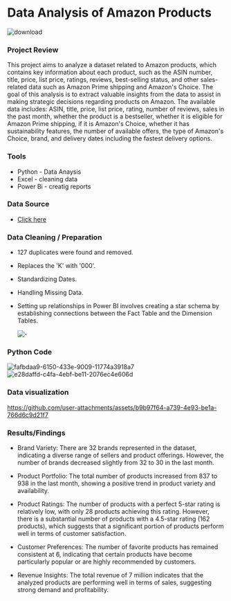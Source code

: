 # Data Analysis of Amazon Products

![download](https://github.com/user-attachments/assets/8fc29671-d89f-4eb9-bfba-d50ebb232a22)

### Project Review 
This project aims to analyze a dataset related to Amazon products, which contains key information about each product, such as the ASIN number, title, price, list price, ratings, reviews, best-selling status, and other sales-related data such as Amazon Prime shipping and Amazon's Choice. The goal of this analysis is to extract valuable insights from the data to assist in making strategic decisions regarding products on Amazon. The available data includes: ASIN, title, price, list price, rating, number of reviews, sales in the past month, whether the product is a bestseller, whether it is eligible for Amazon Prime shipping, if it is Amazon's Choice, whether it has sustainability features, the number of available offers, the type of Amazon's Choice, brand, and delivery dates including the fastest delivery options.


### Tools 
- Python - Data Anaysis
- Excel - cleaning data
- Power Bi - creatig reports

### Data Source 
- [Click here](https://www.kaggle.com/mohammedalsubaie)
### Data Cleaning / Preparation
- 127 duplicates were found and removed.
- Replaces the 'K' with '000'.
- Standardizing Dates.
- Handling Missing Data.
- Setting up relationships in Power BI involves creating a star schema by establishing connections between the Fact Table and the Dimension Tables.


  ![-](https://github.com/user-attachments/assets/c41a0708-541e-4553-8420-dc970e0d51fa)

### Python Code
![fafbdaa9-6150-433e-9009-11774a3918a7](https://github.com/user-attachments/assets/f043e388-dce8-4d05-9c66-6c55110e7749)
![e28daffd-c4fa-4ebf-be11-2076ec4e606d](https://github.com/user-attachments/assets/e4b08b6a-d7e0-4cc0-b2ce-8de6c087fde8)


### Data visualization





https://github.com/user-attachments/assets/b9b97f64-a739-4e93-be1a-766d6c9d21f7



### Results/Findings

- Brand Variety: There are 32 brands represented in the dataset, indicating a diverse range of sellers and product offerings. However, the number of brands decreased slightly from 32 to 30 in the last month.

- Product Portfolio: The total number of products increased from 837 to 938 in the last month, showing a positive trend in product variety and availability.

- Product Ratings: The number of products with a perfect 5-star rating is relatively low, with only 28 products achieving this rating. However, there is a substantial number of products with a 4.5-star rating (162 products), which suggests that a significant portion of products perform well in terms of customer satisfaction.

- Customer Preferences: The number of favorite products has remained consistent at 6, indicating that certain products have become particularly popular or are highly recommended by customers.

- Revenue Insights: The total revenue of 7 million indicates that the analyzed products are performing well in terms of sales, suggesting strong demand and profitability.


